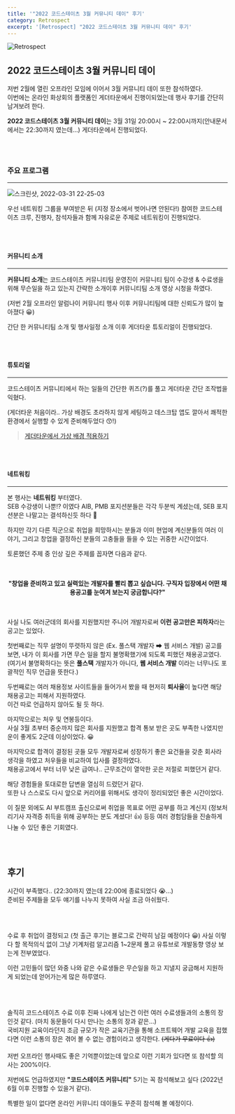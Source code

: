 ```yaml
---
title: '"2022 코드스테이츠 3월 커뮤니티 데이" 후기'
category: Retrospect
excerpt: '[Retrospect] "2022 코드스테이츠 3월 커뮤니티 데이" 후기'
---
```


![Retrospect](https://user-images.githubusercontent.com/83164003/161065431-242199bf-b586-4748-9d3a-eb07b427f34e.png)

## 2022 코드스테이츠 3월 커뮤니티 데이
저번 2월에 열린 오프라인 모임에 이어서 3월 커뮤니티 데이 또한 참석하였다.<br>
이번에는 온라인 화상회의 플랫폼인 게더타운에서 진행이되었는데 행사 후기를 간단히 남겨보려 한다.

**2022 코드스테이츠 3월 커뮤니티 데이**는 3월 31일 20:00시 ~ 22:00시까지(안내문서에서는 22:30까지 였는데...) 게더타운에서 진행되었다.

<br>
<br>

### 주요 프로그램
---

![스크린샷, 2022-03-31 22-25-03](https://user-images.githubusercontent.com/83164003/161065732-50e5a406-f98d-49a5-a1e2-28f933153b8d.png)
<br>

우선 네트워킹 그룹을 부여받은 뒤 (지정 장소에서 벗어나면 안된다!) 참여한 코드스테이츠 크루, 진행자, 참석자들과 함께 자유로운 주제로 네트워킹이 진행되었다.

<br>
<br>

#### 커뮤니티 소개
---

**커뮤니티 소개**는 코드스테이츠 커뮤니티팀 운영진이 커뮤니티 팀이 수강생 & 수료생을 위해 무슨일을 하고 있는지 간략한 소개이후 커뮤니티팀 소개 영상 시청을 하였다.

(저번 2월 오프라인 알럼나이 커뮤니티 행사 이후 커뮤니티팀에 대한 신뢰도가 많이 높아졌다 😀)

간단 한 커뮤니티팀 소개 및 행사일정 소개 이후 게더타운 튜토리얼이 진행되었다.

<br>
<br>

#### 튜토리얼
---

코드스테이츠 커뮤니티에서 하는 일들의 간단한 퀴즈(?)를 풀고 게더타운 간단 조작법을 익혔다.

(게더타운 처음이라.. 가상 배경도 초라하지 않게 세팅하고 데스크탑 앱도 깔아서 쾌적한 환경에서 실행할 수 있게 준비해두었다 😙!)

> <a href="https://codestates-community.oopy.io/9475683e-3639-4668-b5dc-c17ae45ca030">게더타운에서 가상 배경 적용하기</a>

<br>
<br>

#### 네트워킹
---

본 행사는 **네트워킹** 부터였다.<br>
SEB 수강생이 나뿐!? 이였다 AIB, PMB 포지션분들은 각각 두분씩 계셨는데, SEB 포지션분은 나말고는 결석하신듯 하다 🤣

하지만 각기 다른 직군으로 취업을 희망하시는 분들과 이미 현업에 계신분들의 여러 이야기, 그리고 창업을 결정하신 분들의 고충들을 들을 수 있는 귀중한 시간이었다.

토론했던 주제 중 인상 깊은 주제를 꼽자면 다음과 같다.

<br>
<br>

<center><b>"창업을 준비하고 있고 실력있는 개발자를 빨리 뽑고 싶습니다. 구직자 입장에서 어떤 채용공고를 눈여겨 보는지 궁금합니다?"</b></center>

<br>
<br>

사실 나도 여러군데의 회사를 지원했지만 주니어 개발자로써 **이런 공고만은 피하자**라는 공고는 있었다.

첫번째로는 직무 설명이 뚜렷하지 않은 (Ex. 풀스택 개발자 ➡ 웹 서비스 개발) 공고를 보면, 내가 이 회사를 가면 무슨 일을 할지 불명확했기에 되도록 피했던 채용공고였다.<br>
(여기서 불명확하다는 뜻은 **풀스택** 개발자가 아니다, **웹 서비스 개발** 이라는 너무나도 포괄적인 직무 언급을 뜻한다.)

두번째로는 여러 채용정보 사이트들을 들어가서 봤을 때 현저히 **퇴사율**이 높다면 해당 채용공고는 피해서 지원하였다.<br>
이건 따로 언급하지 않아도 될 듯 하다.

마지막으로는 처우 및 연봉등이다.<br>
사실 3월 초부터 중순까지 많은 회사를 지원했고 합격 통보 받은 곳도 부족한 나였지만 운이 좋게도 2군데 이상이었다. 😀

마지막으로 합격이 결정된 곳들 모두 개발자로써 성장하기 좋은 요건들을 갖춘 회사라 생각을 하였고 처우들을 비교하여 입사를 결정하였다.<br>
채용공고에서 부터 너무 낮은 급여나.. 근무조건이 열악한 곳은 저절로 피했던거 같다.

해당 경험들을 토대로한 답변을 열심히 드렸던거 같다.<br>
또한 나 스스로도 다시 앞으로 커리어를 위해서도 생각이 정리되었던 좋은 시간이었다.

이 질문 외에도 AI 부트캠프 출신으로써 취업을 목표로 어떤 공부를 하고 계신지 (정보처리기사 자격증 취득을 위해 공부하는 분도 계셨다! 👍) 등등 여러 경험담들을 진솔하게 나눌 수 있던 좋은 기회였다.


<br>
<br>

## 후기

시간이 부족했다.. (22:30까지 였는데 22:00에 종료되었다 😭...)<br>
준비된 주제들을 모두 얘기를 나누지 못하여 사실 조금 아쉬웠다.

<br>
<br>

수료 후 취업이 결정되고 (첫 출근 후기는 블로그로 간략히 남길 예정이다 😀) 사실 이렇다 할 목적의식 없이 그냥 기계처럼 알고리즘 1~2문제 풀고 유튜브로 개발동향 영상 보는게 전부였었다.

이런 고민들이 많던 와중 나와 같은 수료생들은 무슨일을 하고 지낼지 궁금해서 지원하게 되었는데 얻어가는게 많은 하루였다.

<br>
<br>

솔직히 코드스테이츠 수료 이후 진짜 나에게 남는건 이런 여러 수료생들과의 소통의 장인것 같다. (마치 동문들이 다시 만나는 소통의 장과 같은...)<br>
국비지원 교육이라던지 조금 규모가 작은 교육기관을 통해 소프트웨어 개발 교육을 접했다면 이런 소통의 장은 겪어 볼 수 없는 경험이라고 생각한다. ~~(게다가 무료이다 👍)~~

저번 오프라인 행사때도 좋은 기억뿐이었는데 앞으로 이런 기회가 있다면 또 참석할 의사는 200%이다.

저번에도 언급하였지만 **"코드스테이츠 커뮤니티"** 5기는 꼭 참석해보고 싶다 (2022년 6월 이후 진행할 수 있을거 같다). 

특별한 일이 없다면 온라인 커뮤니티 데이들도 꾸준히 참석해 볼 예정이다.


<br>
<br>
